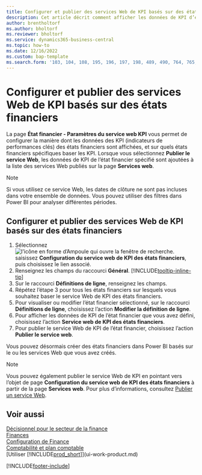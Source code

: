```yaml
---
title: Configurer et publier des services Web de KPI basés sur des états financiers
description: Cet article décrit comment afficher les données de KPI d’état financier basées sur des états financiers spécifiques.
author: brentholtorf
ms.author: bholtorf
ms.reviewer: bholtorf
ms.service: dynamics365-business-central
ms.topic: how-to
ms.date: 12/16/2022
ms.custom: bap-template
ms.search.form: '103, 104, 108, 195, 196, 197, 198, 489, 490, 764, 765, 766'
---
```

# <a name="set-up-and-publish-kpi-web-services-based-on-financial-reports" />Configurer et publier des services Web de KPI basés sur des états financiers

La page **État financier - Paramètres du service web KPI** vous permet de configurer la manière dont les données des KPI (indicateurs de performances clés) des états financiers sont affichées, et sur quels états financiers spécifiques baser les KPI. Lorsque vous sélectionnez **Publier le service Web**, les données de KPI de l’état financier spécifié sont ajoutées à la liste des services Web publiés sur la page **Services web**.

> [!NOTE]
> Si vous utilisez ce service Web, les dates de clôture ne sont pas incluses dans votre ensemble de données. Vous pouvez utiliser des filtres dans Power BI pour analyser différentes périodes.

## <a name="set-up-and-publish-a-kpi-web-service-based-on-financial-reports" />Configurer et publier des services Web de KPI basés sur des états financiers
  
1. Sélectionnez ![l’icône en forme d’Ampoule qui ouvre la fenêtre de recherche.](media/ui-search/search_small.png "Dites-moi ce que vous voulez faire") saisissez **Configuration du service web de KPI des états financiers**, puis choisissez le lien associé.
2. Renseignez les champs du raccourci **Général**. [!INCLUDE[tooltip-inline-tip](includes/tooltip-inline-tip_md.md)]
3. Sur le raccourci **Définitions de ligne**, renseignez les champs.
4. Répétez l’étape 3 pour tous les états financiers sur lesquels vous souhaitez baser le service Web de KPI des états financiers.  
5. Pour visualiser ou modifier l’état financier sélectionné, sur le raccourci **Définitions de ligne**, choisissez l’action **Modifier la définition de ligne**.
6. Pour afficher les données de KPI de l’état financier que vous avez défini, choisissez l’action **Service web de KPI des états financiers**.
7. Pour publier le service Web de KPI de l’état financier, choisissez l’action **Publier le service web**.

Vous pouvez désormais créer des états financiers dans Power BI basés sur le ou les services Web que vous avez créés.

> [!NOTE]  
> Vous pouvez également publier le service Web de KPI en pointant vers l’objet de page **Configuration du service web de KPI des états financiers** à partir de la page **Services web**. Pour plus d’informations, consultez [Publier un service Web](across-how-publish-web-service.md).

## <a name="see-also" />Voir aussi

[Décisionnel pour le secteur de la finance](bi.md)  
[Finances](finance.md)  
[Configuration de Finance](finance-setup-finance.md)  
[Comptabilité et plan comptable](finance-general-ledger.md)  
[Utiliser [!INCLUDE[prod_short](includes/prod_short.md)]](ui-work-product.md)

[!INCLUDE[footer-include](includes/footer-banner.md)]

